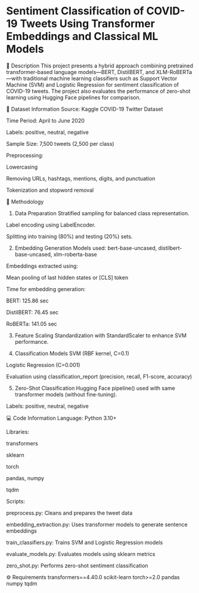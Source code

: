 # Sentiment Classification of COVID-19 Tweets Using Transformer Embeddings and Classical ML Models
📌 Description
This project presents a hybrid approach combining pretrained transformer-based language models—BERT, DistilBERT, and XLM-RoBERTa—with traditional machine learning classifiers such as Support Vector Machine (SVM) and Logistic Regression for sentiment classification of COVID-19 tweets. The project also evaluates the performance of zero-shot learning using Hugging Face pipelines for comparison.

📂 Dataset Information
Source: Kaggle COVID-19 Twitter Dataset

Time Period: April to June 2020

Labels: positive, neutral, negative

Sample Size: 7,500 tweets (2,500 per class)

Preprocessing:

Lowercasing

Removing URLs, hashtags, mentions, digits, and punctuation

Tokenization and stopword removal

🧠 Methodology
1. Data Preparation
Stratified sampling for balanced class representation.

Label encoding using LabelEncoder.

Splitting into training (80%) and testing (20%) sets.

2. Embedding Generation
Models used: bert-base-uncased, distilbert-base-uncased, xlm-roberta-base

Embeddings extracted using:

Mean pooling of last hidden states or [CLS] token

Time for embedding generation:

BERT: 125.86 sec

DistilBERT: 76.45 sec

RoBERTa: 141.05 sec

3. Feature Scaling
Standardization with StandardScaler to enhance SVM performance.

4. Classification Models
SVM (RBF kernel, C=0.1)

Logistic Regression (C=0.001)

Evaluation using classification_report (precision, recall, F1-score, accuracy)

5. Zero-Shot Classification
Hugging Face pipeline() used with same transformer models (without fine-tuning).

Labels: positive, neutral, negative

💻 Code Information
Language: Python 3.10+

Libraries:

transformers

sklearn

torch

pandas, numpy

tqdm

Scripts:

preprocess.py: Cleans and prepares the tweet data

embedding_extraction.py: Uses transformer models to generate sentence embeddings

train_classifiers.py: Trains SVM and Logistic Regression models

evaluate_models.py: Evaluates models using sklearn metrics

zero_shot.py: Performs zero-shot sentiment classification


⚙️ Requirements
transformers==4.40.0
scikit-learn
torch>=2.0
pandas
numpy
tqdm

